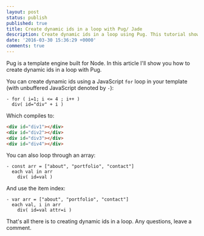 ```yaml
---
layout: post
status: publish
published: true
title: Create dynamic ids in a loop with Pug/ Jade
description: Create dynamic ids in a loop using Pug. This tutorial shows you how to use Pug to create dynamic ids for DOM elements
date: '2016-03-30 15:36:29 +0000'
comments: true
---
```


Pug is a template engine built for Node. In this article I'll show you how to create dynamic ids in a loop with Pug.

You can create dynamic ids using a JavaScript `for` loop in your template (with unbuffered JavaScript denoted by `-`):

```pug
- for ( i=1; i <= 4 ; i++ )
  div( id="div" + i )
```

Which compiles to:

```html
<div id="div1"></div>
<div id="div2"></div>
<div id="div3"></div>
<div id="div4"></div>
```

You can also loop through an array:

```pug
- const arr = ["about", "portfolio", "contact"]
  each val in arr
    div( id=val )
```

And use the item index:

```pug
- var arr = ["about", "portfolio", "contact"]
  each val, i in arr
    div( id=val attr=i )
```

That's all there is to creating dynamic ids in a loop. Any questions, leave a comment.
